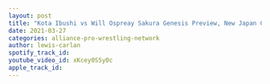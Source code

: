 ```yaml
---
layout: post
title: "Kota Ibushi vs Will Ospreay Sakura Genesis Preview, New Japan Cup USA,  Andrade update"
date: 2021-03-27
categories: alliance-pro-wrestling-network
author: lewis-carlan
spotify_track_id: 
youtube_video_id: xKcey0S5y0c
apple_track_id: 
---
```

